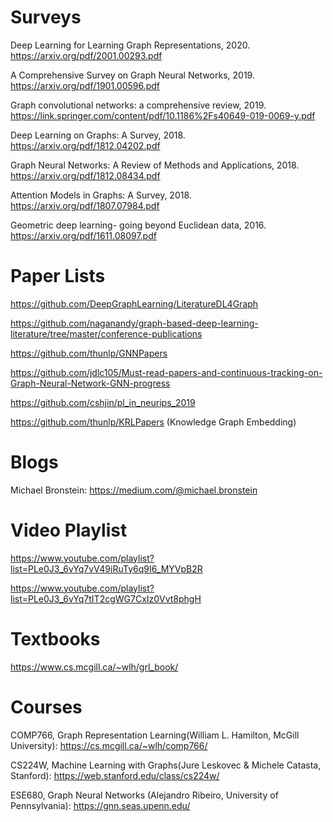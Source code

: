 # Surveys

Deep Learning for Learning Graph Representations, 2020. https://arxiv.org/pdf/2001.00293.pdf

A Comprehensive Survey on Graph Neural Networks, 2019. https://arxiv.org/pdf/1901.00596.pdf

Graph convolutional networks: a comprehensive review, 2019. https://link.springer.com/content/pdf/10.1186%2Fs40649-019-0069-y.pdf

Deep Learning on Graphs: A Survey, 2018. https://arxiv.org/pdf/1812.04202.pdf

Graph Neural Networks: A Review of Methods and Applications, 2018. https://arxiv.org/pdf/1812.08434.pdf

Attention Models in Graphs: A Survey, 2018. https://arxiv.org/pdf/1807.07984.pdf

Geometric deep learning- going beyond Euclidean data, 2016. https://arxiv.org/pdf/1611.08097.pdf

# Paper Lists

https://github.com/DeepGraphLearning/LiteratureDL4Graph

https://github.com/naganandy/graph-based-deep-learning-literature/tree/master/conference-publications

https://github.com/thunlp/GNNPapers

https://github.com/jdlc105/Must-read-papers-and-continuous-tracking-on-Graph-Neural-Network-GNN-progress

https://github.com/cshjin/pl_in_neurips_2019

https://github.com/thunlp/KRLPapers (Knowledge Graph Embedding)

# Blogs

Michael Bronstein: https://medium.com/@michael.bronstein

# Video Playlist

https://www.youtube.com/playlist?list=PLe0J3_6vYq7vV49iRuTy6q9I6_MYVpB2R

https://www.youtube.com/playlist?list=PLe0J3_6vYq7tIT2cgWG7CxIz0Vvt8phgH

# Textbooks

https://www.cs.mcgill.ca/~wlh/grl_book/

# Courses

COMP766, Graph Representation Learning(William L. Hamilton, McGill University): https://cs.mcgill.ca/~wlh/comp766/

CS224W, Machine Learning with Graphs(Jure Leskovec & Michele Catasta, Stanford): https://web.stanford.edu/class/cs224w/

ESE680, Graph Neural Networks (Alejandro Ribeiro, University of Pennsylvania): https://gnn.seas.upenn.edu/
